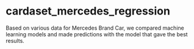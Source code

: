 # cardaset_mercedes_regression
Based on various data for Mercedes Brand Car, we compared machine learning models and made predictions with the model that gave the best results.
